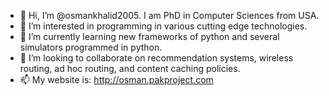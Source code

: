 - 👋 Hi, I’m @osmankhalid2005. I am PhD in Computer Sciences from USA.
- 👀 I’m interested in programming in various cutting edge technologies.
- 🌱 I’m currently learning new frameworks of python and several simulators programmed in python.
- 💞️ I’m looking to collaborate on recommendation systems, wireless routing, ad hoc routing, and content caching policies.
- 📫 My website is: http://osman.pakproject.com

<!---
osmankhalid2005/osmankhalid2005 is a ✨ special ✨ repository because its `README.md` (this file) appears on your GitHub profile.
You can click the Preview link to take a look at your changes.
--->
